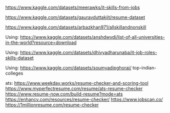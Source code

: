 https://www.kaggle.com/datasets/meerawks/it-skills-from-jobs

https://www.kaggle.com/datasets/gauravduttakiit/resume-dataset

https://www.kaggle.com/datasets/arbazkhan971/allskillandnonskill

Using:
https://www.kaggle.com/datasets/anshdwvdi/list-of-all-universities-in-the-world?resource=download

Using:
https://www.kaggle.com/datasets/dhivyadharunaba/it-job-roles-skills-dataset

Using:
https://www.kaggle.com/datasets/soumyadipghorai/
top-indian-colleges

ats:
https://www.weekday.works/resume-checker-and-scoring-tool
https://www.myperfectresume.com/resume/ats-resume-checker
https://www.resume-now.com/build-resume?mode=ats
https://enhancv.com/resources/resume-checker/
https://www.jobscan.co/
https://1millionresume.com/resume-checker